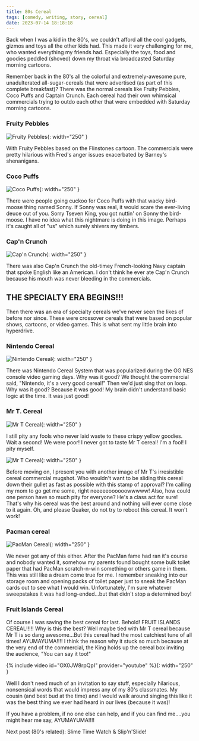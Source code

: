 ```yaml
---
title: 80s Cereal
tags: [comedy, writing, story, cereal]
date: 2023-07-14 18:18:18
---
```


Back when I was a kid in the 80's, we couldn't afford all the cool gadgets, gizmos and toys all the other kids had.  This made it very challenging for me, who wanted everything my friends had. Especially the toys, food and goodies peddled (shoved) down my throat via broadcasted Saturday morning cartoons.

Remember back in the 80's all the colorful and extremely-awesome pure, unadulterated all-sugar-cereals that were advertised (as part of this complete breakfast)?  There was the normal cereals like Fruity Pebbles, Coco Puffs and Captain Crunch. Each cereal had their own whimsical commercials trying to outdo each other that were embedded with Saturday morning cartoons.

### Fruity Pebbles

![Fruity Pebbles](/images/sat-morn-commercials/fruity-pebbles.jpg){: width="250" }

With Fruity Pebbles based on the Flinstones cartoon. The commercials were pretty hilarious with Fred's anger issues exacerbated by Barney's shenanigans.

### Coco Puffs

![Coco Puffs](/images/sat-morn-commercials/coco-puffs.jpg){: width="250" }

There were people going cuckoo for Coco Puffs with that wacky bird-moose thing named Sonny. If Sonny was real, it would scare the ever-living deuce out of you. Sorry Tseven King, you got nuttin' on Sonny the bird-moose. I have no idea what this nightmare is doing in this image. Perhaps it's caught all of "us" which surely shivers my timbers.

### Cap'n Crunch

![Cap'n Crunch](/images/sat-morn-commercials/capn-crunch.jpg){: width="250" }

There was also Cap'n Crunch the old-timey French-looking Navy captain that spoke English like an American. I don't think he ever ate Cap'n Crunch because his mouth was never bleeding in the commercials.

## THE SPECIALTY ERA BEGINS!!!

Then there was an era of specialty cereals we've never seen the likes of before nor since. These were crossover cereals that were based on popular shows, cartoons, or video games. This is what sent my little brain into hyperdrive.

### Nintendo Cereal

![Nintendo Cereal](/images/sat-morn-commercials/nintendo-cerial.jpg){: width="250" }

There was Nintendo Cereal System that was popularized during the OG NES console video gaming days. Why was it good? We thought the commercial said, "Nintendo, it's a very good cereal!" Then we'd just sing that on loop. Why was it good? Because it was good! My brain didn't understand basic logic at the time. It was just good!


### Mr T. Cereal

![Mr T Cereal](/images/sat-morn-commercials/mr-t-cerial01.jpg){: width="250" }

I still pity any fools who never laid waste to these crispy yellow goodies. Wait a second! We were poor! I never got to taste Mr T cereal! I'm a fool! I pity myself.

![Mr T Cereal](/images/sat-morn-commercials/mr-t-cereal02.jpg){: width="250" }

Before moving on, I present you with another image of Mr T's irresistible cereal commercial mugshot. Who wouldn't want to be sliding this cereal down their gullet as fast as possible with this stamp of approval? I'm calling my mom to go get me some, right neeeeeoooooowwwww! Also, how could one person have so much pity for everyone? He's a class act for sure! That's why his cereal was the best around and nothing will ever come close to it again. Oh, and please Quaker, do not try to reboot this cereal. It won't work!



### Pacman cereal

![PacMan Cereal](/images/sat-morn-commercials/pacman-cereal.jpg){: width="250" }

We never got any of this either. After the PacMan fame had ran it's course and nobody wanted it, somehow my parents found bought some bulk toilet paper that had PacMan scratch-n-win something or others game in them. This was still like a dream come true for me. I remember sneaking into our storage room and opening packs of toilet paper just to sneak the PacMan cards out to see what I would win. Unfortunately, I'm sure whatever sweepstakes it was had long-ended...but that didn't stop a determined boy!

### Fruit Islands Cereal

Of course I was saving the best cereal for last. Behold! FRUIT ISLANDS CEREAL!!!!!
Why is this the best? Well maybe tied with Mr T cereal because Mr T is so dang awesome...But this cereal had the most catchiest tune of all times! AYUMAYUMA!!!! I think the reason why it stuck so much because at the very end of the commercial, the King holds up the cereal box inviting the audience, "You can say it too!"

{% include video id="OX0JW8rpQpI" provider="youtube" %}{: width="250" }

Well I don't need much of an invitation to say stuff, especially hilarious, nonsensical words that would impress any of my 80's classmates. My cousin (and best bud at the time) and I would walk around singing this like it was the best thing we ever had heard in our lives (because it was)!

If you have a problem, if no one else can help, and if you can find me....you might hear me say, AYUMAYUMA!!!!

Next post (80's related):
Slime Time Watch & Slip'n'Slide!